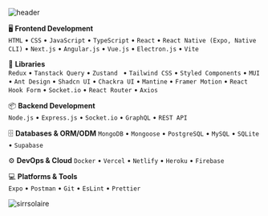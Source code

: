 ![header](https://capsule-render.vercel.app/api?type=waving&color=gradient&height=200&section=header&text=Erkut%20Gürkan&fontSize=50&fontAlign=20)







🖥️ **Frontend Development**  
`HTML` • `CSS` • `JavaScript` • `TypeScript` • `React` • `React Native (Expo, Native CLI)` • `Next.js` • `Angular.js` • `Vue.js` • `Electron.js` • `Vite`

🚀 **Libraries**  
`Redux` • `Tanstack Query` • `Zustand ` • `Tailwind CSS` • `Styled Components` • `MUI` • `Ant Design` • `Shadcn UI` • `Chackra UI` • `Mantine` • `Framer Motion` • `React Hook Form` • `Socket.io` • `React Router` • `Axios`

📦 **Backend Development**  
`Node.js` • `Express.js` • `Socket.io` • `GraphQL` • `REST API`

🗄️ **Databases & ORM/ODM**
`MongoDB` • `Mongoose` • `PostgreSQL` • `MySQL` • `SQLite` • `Supabase`

⚙️ **DevOps & Cloud**
`Docker` • `Vercel` • `Netlify` • `Heroku` • `Firebase`

💻 **Platforms & Tools**  
`Expo` • `Postman` • `Git` • `EsLint` • `Prettier`



<p><img align="center" src="https://github-readme-stats.vercel.app/api/top-langs?username=erkutgurkan&show_icons=true&locale=en&layout=compact" alt="sirrsolaire" /></p>

